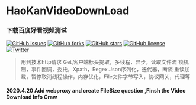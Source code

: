 # HaoKanVideoDownLoad
### 下载百度好看视频测试
[![GitHub issues](https://img.shields.io/github/issues/AsyncTaskSola/HaoKanVideoDownLoad)](https://github.com/AsyncTaskSola/HaoKanVideoDownLoad/issues)
[![GitHub forks](https://img.shields.io/github/forks/AsyncTaskSola/HaoKanVideoDownLoad)](https://github.com/AsyncTaskSola/HaoKanVideoDownLoad/network)
[![GitHub stars](https://img.shields.io/github/stars/AsyncTaskSola/HaoKanVideoDownLoad)](https://github.com/AsyncTaskSola/HaoKanVideoDownLoad/stargazers)
[![GitHub license](https://img.shields.io/github/license/AsyncTaskSola/HaoKanVideoDownLoad)](https://github.com/AsyncTaskSola/HaoKanVideoDownLoad)    	
[![Twitter](https://img.shields.io/twitter/url?style=social)](https://twitter.com/intent/tweet?text=Wow:&url=https%3A%2F%2Fgithub.com%2FAsyncTaskSola%2FHaoKanVideoDownLoad)
> 用到技术http请求 Get,客户端标头提取，多线程，异步，读取文件流
 锁机制，事件回调，委托，Xpath，Regex.Json序列化，迭代器，断流
 重读加载，暂停取消线程操作，内存优化，File文件字节写入，协议网关，代理等
#### 2020.4.20 Add webproxy and create FileSize question ,Finsh the Video Download Info Craw
